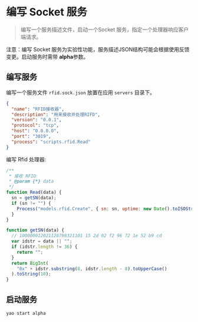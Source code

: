 # 编写 Socket 服务

<blockquote>
  编写一个服务描述文件，启动一个Socket 服务，指定一个处理器响应客户端请求。
</blockquote>

<Notice type="warning">
  注意：编写 Socket
  服务为实验性功能，服务描述JSON结构可能会根据使用反馈变更。启动服务时需带
  <strong>alpha</strong>参数。
</Notice>

## 编写服务

编写一个服务文件 `rfid.sock.json` 放置在应用 `servers` 目录下。

```json
{
  "name": "RFID接收器",
  "description": "用来接收并处理RIFD",
  "version": "0.0.1",
  "protocol": "tcp",
  "host": "0.0.0.0",
  "port": "3019",
  "process": "scripts.rfid.Read"
}
```

编写 Rfid 处理器:

```javascript
/**
 * 接收 RFID
 * @param {*} data
 */
function Read(data) {
  sn = getSN(data);
  if (sn != "") {
    Process("models.rfid.Create", { sn: sn, uptime: new Date().toISOString() });
  }
}

function getSN(data) {
  // 100000012021128798321101 15 2d 02 f2 96 72 1e 52 b9 cd
  var idstr = data || "";
  if (idstr.length != 36) {
    return "";
  }
  return BigInt(
    "0x" + idstr.substring(8, idstr.length - 8).toUpperCase()
  ).toString(10);
}
```

## 启动服务

```bash
yao start alpha
```
